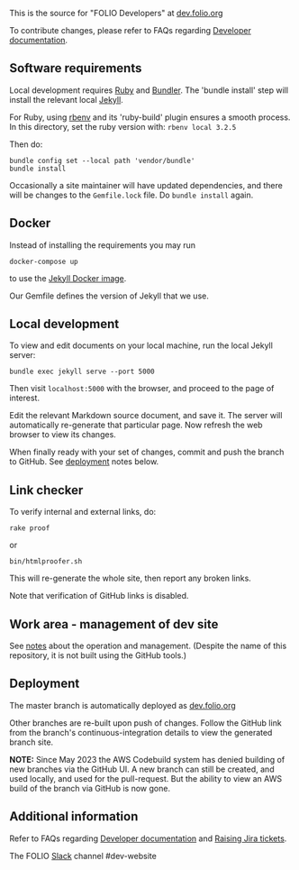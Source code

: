 This is the source for "FOLIO Developers" at [dev.folio.org](https://dev.folio.org/)

To contribute changes, please refer to FAQs regarding [Developer documentation](https://dev.folio.org/faqs/#developer-documentation).

## Software requirements

Local development requires
[Ruby](https://www.ruby-lang.org/) and [Bundler](https://bundler.io/).
The 'bundle install' step will install the relevant local
[Jekyll](https://jekyllrb.com/).

For Ruby, using [rbenv](https://github.com/rbenv/rbenv) and its 'ruby-build'
plugin ensures a smooth process. In this directory, set the ruby version
with: `rbenv local 3.2.5`

Then do:

```
bundle config set --local path 'vendor/bundle'
bundle install
```

Occasionally a site maintainer will have updated dependencies,
and there will be changes to the `Gemfile.lock` file.
Do `bundle install` again.

## Docker

Instead of installing the requirements you may run
```
docker-compose up
```
to use the [Jekyll Docker image](https://github.com/envygeeks/jekyll-docker).

Our Gemfile defines the version of Jekyll that we use.

## Local development

To view and edit documents on your local machine, run the local Jekyll server:

```
bundle exec jekyll serve --port 5000
```

Then visit `localhost:5000` with the browser, and proceed to the page of interest.

Edit the relevant Markdown source document, and save it.
The server will automatically re-generate that particular page.
Now refresh the web browser to view its changes.

When finally ready with your set of changes, commit and push the branch to GitHub.
See [deployment](#deployment) notes below.

## Link checker

To verify internal and external links, do:

```
rake proof
```

or

```
bin/htmlproofer.sh
```

This will re-generate the whole site, then report any broken links.

Note that verification of GitHub links is disabled.

## Work area - management of dev site

See [notes](work/README.md) about the operation and management.
(Despite the name of this repository, it is not built using the GitHub tools.)

## Deployment

The master branch is automatically deployed as [dev.folio.org](https://dev.folio.org/)

Other branches are re-built upon push of changes. Follow the GitHub link from the branch's continuous-integration details to view the generated branch site.

**NOTE:** Since May 2023 the AWS Codebuild system has denied building of new branches via the GitHub UI. A new branch can still be created, and used locally, and used for the pull-request. But the ability to view an AWS build of the branch via GitHub is now gone.

## Additional information

Refer to FAQs regarding [Developer documentation](https://dev.folio.org/faqs/#developer-documentation) and [Raising Jira tickets](https://dev.folio.org/faqs/how-to-contribute-devdoc/#raising-jira-tickets).

The FOLIO [Slack](https://dev.folio.org/guidelines/which-forum/#slack) channel #dev-website

